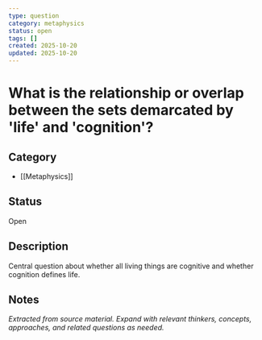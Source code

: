 ```yaml
---
type: question
category: metaphysics
status: open
tags: []
created: 2025-10-20
updated: 2025-10-20
---
```


# What is the relationship or overlap between the sets demarcated by 'life' and 'cognition'?

## Category

- [[Metaphysics]]

## Status

Open

## Description

Central question about whether all living things are cognitive and whether cognition defines life.

## Notes

*Extracted from source material. Expand with relevant thinkers, concepts, approaches, and related questions as needed.*
